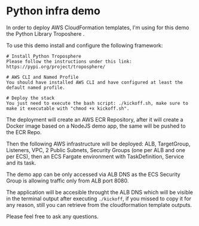 # Python infra demo
In order to deploy AWS CloudFormation templates, I'm using for this demo the Python Library Troposhere .

To use this demo install and configure the following framework:
```
# Install Python Troposphere
Please follow the instructions under this link: https://pypi.org/project/troposphere/

# AWS CLI and Named Profile
You should have installed AWS CLI and have configured at least the default named profile.

# Deploy the stack
You just need to execute the bash script: ./kickoff.sh, make sure to make it executable with "chmod +x kickoff.sh".
```

The deployment will create an AWS ECR Repository, after it will create a Docker image based on a NodeJS demo app, the same will be pushed to the ECR Repo.

Then the following AWS infrastructure will be deployed: ALB, TargetGroup, Listeners, VPC, 2 Public Subnets, Security Groups (one per ALB and one per ECS), then an ECS Fargate environment with TaskDefinition, Service and its task.

The demo app can be only accessed via ALB DNS as the ECS Security Group is allowing traffic only from ALB port 8080.

The application will be accesible throught the ALB DNS which will be visible in the terminal output after executing `./kickoff`, if you missed to copy it for any reason, still you can retrieve from the cloudformation template outputs.

Please feel free to ask any questions.